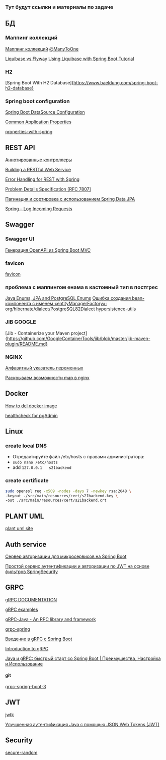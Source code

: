 ### Тут будут ссылки и материалы по задаче

## БД

### Маппинг коллекций

[Маппинг коллекций](https://javarush.com/quests/lectures/questhibernate.level13.lecture00)
[@ManyToOne](https://javarush.com/quests/lectures/questhibernate.level13.lecture01)

[Liquibase vs Flyway](https://www.baeldung.com/liquibase-vs-flyway)
[Using Liquibase with Spring Boot Tutorial](https://medium.com/@cat.edelveis/using-liquibase-with-spring-boot-tutorial-79245a0b79a6)

### H2

[Spring Boot With H2 Database]{https://www.baeldung.com/spring-boot-h2-database}

### Spring boot configuration

[Spring Boot DataSource Configuration](https://howtodoinjava.com/spring-boot2/datasource-configuration/)

[Common Application Properties](https://docs.spring.io/spring-boot/appendix/application-properties/index.html#appendix.application-properties.core)

[properties-with-spring](https://www.baeldung.com/properties-with-spring)

## REST API

[Аннотированные контроллеры](https://javarush.com/quests/lectures/questspring.level05.lecture02)

[Building a RESTful Web Service](https://github.com/spring-guides/gs-rest-service)

[Error Handling for REST with Spring](https://www.baeldung.com/exception-handling-for-rest-with-spring)

[Problem Details Specification [RFC 7807]](https://howtodoinjava.com/spring-mvc/spring-problemdetail-errorresponse/)

[Пагинация и сортировка с использованием Spring Data JPA](https://www.baeldung.com/spring-data-jpa-pagination-sorting)

[Spring – Log Incoming Requests](https://www.baeldung.com/spring-http-logging)

## Swagger

### Swagger UI

[Генерация OpenAPI из Spring Boot MVC](https://habr.com/ru/articles/814061/)

### favicon

[favicon](https://www.favicon.cc/)

### проблема с маппингом енама в кастомный тип в постгрес

[Java Enums, JPA and PostgreSQL Enums](https://www.baeldung.com/java-enums-jpa-postgresql)
[Ошибка создания bean-компонента с именем «entityManagerFactory»: org/hibernate/dialect/PostgreSQL82Dialect](https://stackoverflow.com/questions/76493173/error-creating-bean-with-name-entitymanagerfactory-org-hibernate-dialect-pos)
[hypersistence-utils](https://github.com/vladmihalcea/hypersistence-utils)

### JIB GOOGLE

[Jib - Containerize your Maven project]{https://github.com/GoogleContainerTools/jib/blob/master/jib-maven-plugin/README.md}

### NGINX

[Алфавитный указатель переменных](http://nginx.org/ru/docs/varindex.html)

[Раскрываем возможности map в nginx](https://habr.com/ru/articles/231277/)

## Docker

[How to del docker image](https://stackoverflow.com/questions/65895928/how-to-delete-a-docker-image)

[healthcheck for pgAdmin](https://stackoverflow.com/questions/72272476/how-to-perform-docker-compose-healthcheck-for-pgadmin4)

## Linux

### create local DNS

* Отредактируйте файл /etc/hosts с правами администратора:
* `sudo nano /etc/hosts`
* add `127.0.0.1   s21backend`

### create certificate

```bash
sudo openssl req -x509 -nodes -days 7 -newkey rsa:2048 \
-keyout ./src/main/resources/cert/s21backend.key \
-out ./src/main/resources/cert/s21backend.crt
```

## PLANT UML

[plant uml site](https://plantuml.com/ru/)

## Auth service

[Сервер авторизации для микросервисов на Spring Boot](https://habr.com/ru/companies/otus/articles/681448/)

[Простой сервис аутентификации и авторизации по JWT на основе фильтров SpringSecurity](https://habr.com/ru/articles/781066/)

## GRPC

[gRPC DOCUMENTATION](https://grpc.io/)

[gRPC examples](https://github.com/grpc/grpc-java/tree/master/examples/example-tls)

[gRPC-Java - An RPC library and framework](https://github.com/grpc/grpc-java)

[grpc-spring](https://github.com/grpc-ecosystem/grpc-spring?tab=readme-ov-file#features)

[Введение в gRPC с Spring Boot](https://www.baeldung.com/spring-boot-grpc)

[Introduction to gRPC](https://www.baeldung.com/grpc-introduction)

[Java и gRPC: быстрый старт со Spring Boot | Преимущества, Настройка и Использование
](https://www.youtube.com/watch?v=Bj7g8voWJNU)

#### git

[grpc-spring-boot-3](https://github.com/hemicharly/grpc-spring-boot-3/blob/main/grpc-client/src/main/resources/application.yml)

## JWT

[jwtk](https://github.com/jwtk/jjwt#installation)

[Улучшенная аутентификация Java с помощью JSON Web Tokens (JWT)](https://www.baeldung.com/java-json-web-tokens-jjwt)

## Security

[secure-random](https://www.baeldung.com/java-secure-random)
